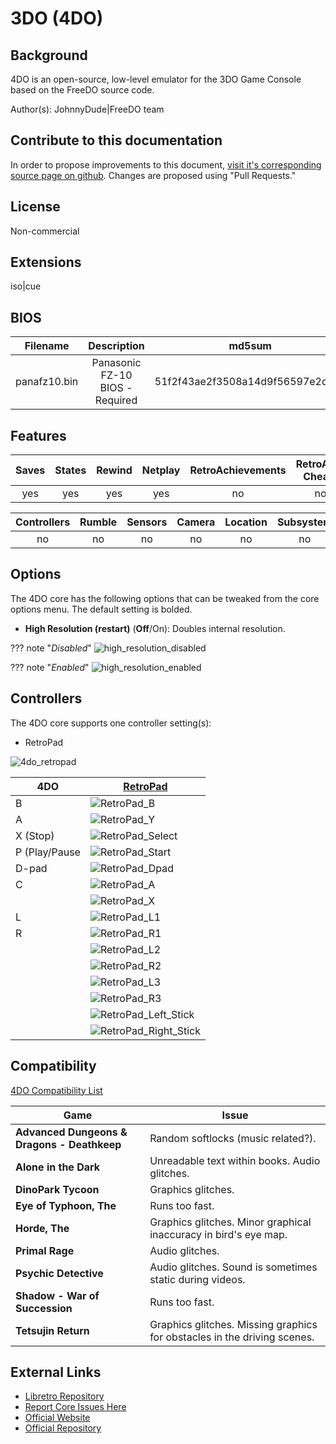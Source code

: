 # 3DO (4DO)

## Background

4DO is an open-source, low-level emulator for the 3DO Game Console based on the FreeDO source code.

Author(s): JohnnyDude|FreeDO team

## Contribute to this documentation

In order to propose improvements to this document, [visit it's corresponding source page on github](https://github.com/libretro/docs/tree/master/docs/library/4DO.md). Changes are proposed using "Pull Requests."

## License

Non-commercial

## Extensions

iso|cue

## BIOS

|   Filename   |      Description                |              md5sum              |
|:------------:|:-------------------------------:|:--------------------------------:|
| panafz10.bin | Panasonic FZ-10 BIOS - Required | 51f2f43ae2f3508a14d9f56597e2d3ce |

## Features

| Saves | States      | Rewind | Netplay | RetroAchievements | RetroArch Cheats | Native Cheats |
|:-----:|:-----------:|:------:|:-------:|:-----------------:|:----------------:|:-------------:|
|  yes  |     yes     |   yes  |   yes   |         no        |   no             | no            |

| Controllers     | Rumble | Sensors | Camera | Location | Subsystem     |
|:---------------:|:------:|:-------:|:------:|:--------:|:-------------:|
|        no       |   no   |    no   |   no   |    no    |       no      |

## Options

The 4DO core has the following options that can be tweaked from the core options menu. The default setting is bolded.

- **High Resolution (restart)** (**Off**/On): Doubles internal resolution.

??? note "*Disabled*"
    ![high_resolution_disabled](images/Cores/4DO/high_resolution_disabled.png)

??? note "*Enabled*"
    ![high_resolution_enabled](images/Cores/4DO/high_resolution_enabled.png)

## Controllers

The 4DO core supports one controller setting(s):

* RetroPad

![4do_retropad](images/Controllers/4do_retropad.png)

| 4DO           | [RetroPad](RetroPad)                                           |
|---------------|----------------------------------------------------------------|
| B             | ![RetroPad_B](images/RetroPad/Retro_B_Round.png)               |
| A             | ![RetroPad_Y](images/RetroPad/Retro_Y_Round.png)               |
| X (Stop)      |  ![RetroPad_Select](images/RetroPad/Retro_Select.png)          |
| P (Play/Pause | ![RetroPad_Start](images/RetroPad/Retro_Start.png)             |
| D-pad         |  ![RetroPad_Dpad](images/RetroPad/Retro_Dpad.png)              |
| C             | ![RetroPad_A](images/RetroPad/Retro_A_Round.png)               |
|               | ![RetroPad_X](images/RetroPad/Retro_X_Round.png)               |
| L             | ![RetroPad_L1](images/RetroPad/Retro_L1.png)                   |
| R             | ![RetroPad_R1](images/RetroPad/Retro_R1.png)                   |
|               | ![RetroPad_L2](images/RetroPad/Retro_L2_Temp.png)              |
|               | ![RetroPad_R2](images/RetroPad/Retro_R2.png)                   |
|               | ![RetroPad_L3](images/RetroPad/Retro_L3.png)                   |
|               | ![RetroPad_R3](images/RetroPad/Retro_R3.png)                   |
|               | ![RetroPad_Left_Stick](images/RetroPad/Retro_Left_Stick.png)   |
|               | ![RetroPad_Right_Stick](images/RetroPad/Retro_Right_Stick.png) |

## Compatibility

[4DO Compatibility List](http://wiki.fourdo.com/Compatibility_List)

| Game                                      | Issue                                                                  |
|-------------------------------------------|------------------------------------------------------------------------|
|**Advanced Dungeons & Dragons - Deathkeep**|Random softlocks (music related?).                                      |
|**Alone in the Dark**                      |Unreadable text within books. Audio glitches.                           |
|**DinoPark Tycoon**                        |Graphics glitches.                                                      |
|**Eye of Typhoon, The**                    |Runs too fast.                                                          |
|**Horde, The**                             |Graphics glitches. Minor graphical inaccuracy in bird's eye map.        |
|**Primal Rage**                            |Audio glitches.                                                         |
|**Psychic Detective**                      |Audio glitches. Sound is sometimes static during videos.                |
|**Shadow - War of Succession**             |Runs too fast.                                                          |
|**Tetsujin Return**                        |Graphics glitches. Missing graphics for obstacles in the driving scenes.|

## External Links

* [Libretro Repository](https://github.com/libretro/4do-libretro)
* [Report Core Issues Here](https://github.com/libretro/libretro-meta/issues)
* [Official Website](http://www.fourdo.com/)
* [Official Repository](https://sourceforge.net/projects/fourdo/)

